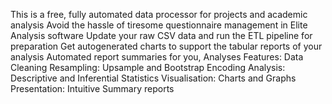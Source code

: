 This is a free, fully automated data processor for projects and academic analysis
Avoid the hassle of tiresome questionnaire management in Elite Analysis software
Update your raw CSV data and run the ETL pipeline for preparation
Get autogenerated charts to support the tabular reports of your analysis
Automated report summaries for you, Analyses
Features:
Data Cleaning
Resampling: Upsample and Bootstrap
Encoding
Analysis: Descriptive and Inferential Statistics
Visualisation: Charts and Graphs
Presentation: Intuitive Summary reports

